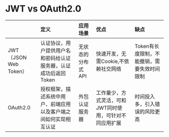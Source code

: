# JWT vs OAuth2.0

|  | 定义 | 应用场景 | 优点 | 缺点 |
| :--- | :--- | :--- | :--- | :--- |
| JWT（JSON Web Token） | 认证协议，用户提供用户名和密码给认证服务器，认证成功后返回Token | 无状态的分布式API | 快速开发，无需Cookie,不依赖社交网络 | Token有长度限制，不能撤销，需要失效时间限制 |
| OAuth2.0 | 授权框架，描述系统中用户、前端应用以及客户端之间如何实现相互认证 | 外包认证服务器 | 工作量少，方式灵活，可和JWT同时使用，可针对不同应用扩展 | 时间投入多，引入错误的风险更高 |



